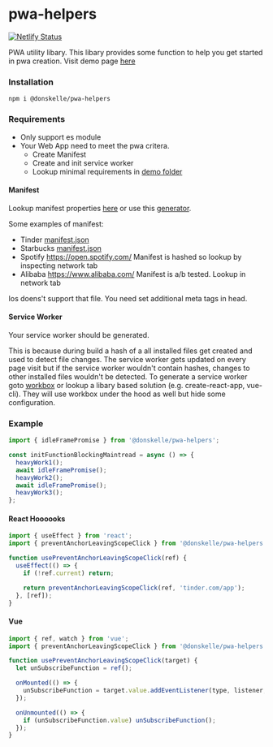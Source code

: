 # pwa-helpers
[![Netlify Status](https://api.netlify.com/api/v1/badges/5fa67289-f59c-429d-9029-dd220266c629/deploy-status)](https://app.netlify.com/sites/pwa-helper/deploys)


PWA utility libary. This libary provides some function to help you get started in pwa creation. Visit demo page [here](https://pwa-helper.netlify.app)

### Installation

```
npm i @donskelle/pwa-helpers
```

### Requirements

- Only support es module
- Your Web App need to meet the pwa critera.
  - Create Manifest
  - Create and init service worker
  - Lookup minimal requirements in [demo folder](https://github.com/Donskelle/pwa-helpers/tree/master/demo)

#### Manifest

Lookup manifest properties [here](https://developer.mozilla.org/en-US/docs/Web/Manifest) or use this [generator](https://app-manifest.firebaseapp.com/).

Some examples of manifest:

- Tinder [manifest.json](https://tinder.com/manifest.json)
- Starbucks [manifest.json](https://app.starbucks.com/manifest.json)
- Spotify https://open.spotify.com/ Manifest is hashed so lookup by inspecting network tab
- Alibaba https://www.alibaba.com/ Manifest is a/b tested. Lookup in network tab

Ios doens't support that file. You need set additional meta tags in head.

#### Service Worker

Your service worker should be generated.

This is because during build a hash of a all installed files get created and used to detect file changes.
The service worker gets updated on every page visit but if the service worker wouldn't contain hashes, changes to other installed files wouldn't be detected.
To generate a service worker goto [workbox](https://developers.google.com/web/tools/workbox) or lookup a libary based solution (e.g. create-react-app, vue-cli).
They will use workbox under the hood as well but hide some configuration.

### Example

```javascript
import { idleFramePromise } from '@donskelle/pwa-helpers';

const initFunctionBlockingMaintread = async () => {
  heavyWork1();
  await idleFramePromise();
  heavyWork2();
  await idleFramePromise();
  heavyWork3();
};
```

#### React Hoooooks

```javascript
import { useEffect } from 'react';
import { preventAnchorLeavingScopeClick } from '@donskelle/pwa-helpers';

function usePreventAnchorLeavingScopeClick(ref) {
  useEffect(() => {
    if (!ref.current) return;

    return preventAnchorLeavingScopeClick(ref, 'tinder.com/app');
  }, [ref]);
}
```

#### Vue

```javascript
import { ref, watch } from 'vue';
import { preventAnchorLeavingScopeClick } from '@donskelle/pwa-helpers';

function usePreventAnchorLeavingScopeClick(target) {
  let unSubscribeFunction = ref();

  onMounted(() => {
    unSubscribeFunction = target.value.addEventListener(type, listener, options);
  });

  onUnmounted(() => {
    if (unSubscribeFunction.value) unSubscribeFunction();
  });
}
```
